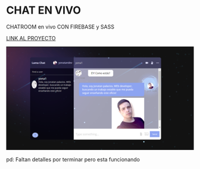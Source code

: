 # CHAT EN VIVO 
CHATROOM en vivo CON FIREBASE y SASS

<a href="https://yonpalac1.github.io/chat-room/">LINK AL PROYECTO</a>

<img src="https://github.com/YonPalac1/YonPalac1/blob/main/src/assets/img/projects/project5/chat.png?raw=true" />

pd:  Faltan detalles por terminar pero esta funcionando
